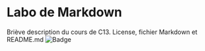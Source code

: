 # Labo de Markdown
Briève description du cours de C13.
License, fichier Markdown et README.md
![Badge](https://img.shields.io/badge/Labo_4_Markdown-Terminé-green)

